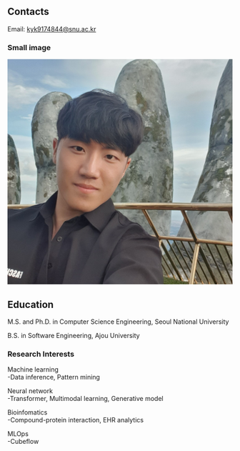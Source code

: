 ## Contacts

Email: kyk9174844@snu.ac.kr

### Small image

![Octocat](https://github.com/youngkukkim/youngkukkim.github.io/blob/main/images/photo.jpg)

## Education

M.S. and Ph.D. in Computer Science Engineering, Seoul National University

B.S. in Software Engineering, Ajou University

### Research Interests

Machine learning<br/>
-Data inference, Pattern mining

Neural network<br/>
-Transformer, Multimodal learning, Generative model

Bioinfomatics<br/>
-Compound-protein interaction, EHR analytics

MLOps<br/>
-Cubeflow

